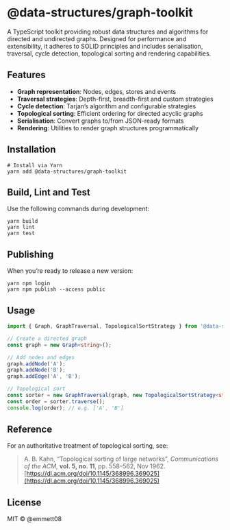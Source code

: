 # @data-structures/graph-toolkit

A TypeScript toolkit providing robust data structures and algorithms for directed and undirected graphs. Designed for performance and extensibility, it adheres to SOLID principles and includes serialisation, traversal, cycle detection, topological sorting and rendering capabilities.

## Features

- **Graph representation**: Nodes, edges, stores and events
- **Traversal strategies**: Depth-first, breadth-first and custom strategies
- **Cycle detection**: Tarjan’s algorithm and configurable strategies
- **Topological sorting**: Efficient ordering for directed acyclic graphs
- **Serialisation**: Convert graphs to/from JSON-ready formats
- **Rendering**: Utilities to render graph structures programmatically

## Installation

```shell
# Install via Yarn
yarn add @data-structures/graph-toolkit
```

## Build, Lint and Test

Use the following commands during development:

```shell
yarn build
yarn lint
yarn test
```

## Publishing

When you’re ready to release a new version:

```shell
yarn npm login
yarn npm publish --access public
```

## Usage

```ts
import { Graph, GraphTraversal, TopologicalSortStrategy } from '@data-structures/graph-toolkit';

// Create a directed graph
const graph = new Graph<string>();

// Add nodes and edges
graph.addNode('A');
graph.addNode('B');
graph.addEdge('A', 'B');

// Topological sort
const sorter = new GraphTraversal(graph, new TopologicalSortStrategy<string>());
const order = sorter.traverse();
console.log(order); // e.g. ['A', 'B']
```

## Reference

For an authoritative treatment of topological sorting, see:

> A. B. Kahn, “Topological sorting of large networks”, *Communications of the ACM*, **vol. 5, no. 11**, pp. 558–562, Nov 1962. [https://dl.acm.org/doi/10.1145/368996.369025](https://dl.acm.org/doi/10.1145/368996.369025)

## License

MIT © @emmett08
